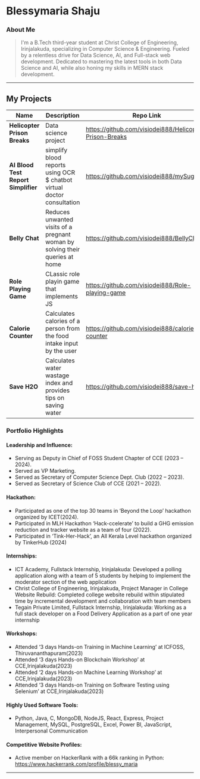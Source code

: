 # Blessymaria Shaju 

### About Me

> I'm a B.Tech third-year student at Christ College of Engineering, Irinjalakuda, specializing in Computer Science & Engineering. Fueled by a relentless drive for Data Science, AI, and Full-stack web development. Dedicated to mastering the latest tools in both Data Science and AI, while also honing my skills in MERN stack development.

---

## My Projects

| Name                                    | Description                                                                     | Repo Link                                                      
|-----------------------------------------|---------------------------------------------------------------------------------|----------------------------------------------------------------
| **Helicopter Prison Breaks**            | Data science project                                                            |https://github.com/visiodei888/Helicopter-Prison-Breaks   
| **AI Blood Test Report Simplifier**     | simplify blood reports using OCR $ chatbot virtual doctor consultation          |https://github.com/visiodei888/mySugr 
| **Belly Chat**                          | Reduces unwanted visits of a pregnant woman by solving their queries at home    |https://github.com/visiodei888/BellyChat 
| **Role Playing Game**                   | CLassic role playin game that implements JS                                     |https://github.com/visiodei888/Role-playing-game 
| **Calorie Counter**                     | Calculates calories of a person from the food intake input by the user          |https://github.com/visiodei888/calorie-counter 
| **Save H2O**                            | Calculates water wastage index and provides tips on saving water                |https://github.com/visiodei888/save-h2o 

### Portfolio Highlights

#### Leadership and Influence:

- Serving as Deputy in Chief of FOSS Student Chapter of CCE (2023 – 2024).
- Served as VP Marketing.
- Served as Secretary of Computer Science Dept. Club (2022 – 2023).
- Served as Secretary of Science Club of CCE (2021 – 2022).

#### Hackathon:

- Participated as one of the top 30 teams in ‘Beyond the Loop’ hackathon organized by ICET(2024).
- Participated in MLH Hackathon ‘Hack-ccelerate’ to build a GHG emission reduction and tracker website as a team of four (2022).
- Participated in ‘Tink-Her-Hack’, an All Kerala Level hackathon organized by TinkerHub (2024)

#### Internships:

- ICT Academy, Fullstack Internship, Irinjalakuda: Developed a polling application  along with a team of 5 students by helping to implement the moderator section of the web application
- Christ College of Engineering, Irinjalakuda, Project Manager in College Website Rebuild: Completed college website rebuild within stipulated time by incremental development and collaboration with team members
- Tegain Private Limited, Fullstack Internship, Irinjalakuda: Working as a full stack developer on a Food Delivery Application as a part of one year internship

#### Workshops:

- Attended ‘3 days Hands-on Training in Machine Learning’ at ICFOSS, Thiruvananthapuram(2023)
- Attended ‘3 days Hands-on Blockchain Workshop’ at CCE,Irinjalakuda(2023)
- Attended ‘2 days Hands-on Machine Learning Workshop’ at CCE,Irinjalakuda(2023)
- Attended ‘3 days Hands-on Training on Software Testing using Selenium’ at CCE,Irinjalakuda(2023)

#### Highly Used Software Tools:

-  Python, Java, C, MongoDB, NodeJS, React, Express, Project Management, MySQL, PostgreSQL, Excel, Power BI, JavaScript, Interpersonal Communication

#### Competitive Website Profiles:

- Active member on HackerRank with a 66k ranking in Python: https://www.hackerrank.com/profile/blessy_maria



---
